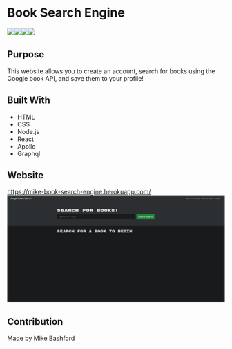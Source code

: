 # Book Search Engine
	
  <img src="https://img.shields.io/badge/Node.js-43853D?style=for-the-badge&logo=node.js&logoColor=white"><img src="https://img.shields.io/badge/JavaScript-323330?style=for-the-badge&logo=javascript&logoColor=F7DF1E"><img src="https://img.shields.io/badge/Express.js-404D59?style=for-the-badge"><img src="https://img.shields.io/badge/React-20232A?style=for-the-badge&logo=react&logoColor=61DAFB">
  
## Purpose

This website allows you to create an account, search for books using the Google book API, and save them to your profile!

## Built With

- HTML
- CSS
- Node.js
- React
- Apollo
- Graphql

## Website

https://mike-book-search-engine.herokuapp.com/
![Screenshot](./images/mike-book-search-engine.herokuapp.com.png)

## Contribution

Made by Mike Bashford
